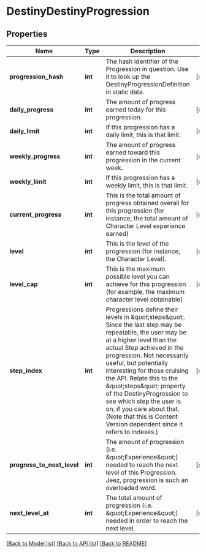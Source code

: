 # DestinyDestinyProgression

## Properties
Name | Type | Description | Notes
------------ | ------------- | ------------- | -------------
**progression_hash** | **int** | The hash identifier of the Progression in question.  Use it to look up the DestinyProgressionDefinition in static data. | [optional] 
**daily_progress** | **int** | The amount of progress earned today for this progression. | [optional] 
**daily_limit** | **int** | If this progression has a daily limit, this is that limit. | [optional] 
**weekly_progress** | **int** | The amount of progress earned toward this progression in the current week. | [optional] 
**weekly_limit** | **int** | If this progression has a weekly limit, this is that limit. | [optional] 
**current_progress** | **int** | This is the total amount of progress obtained overall for this  progression (for instance, the total amount of Character Level experience earned) | [optional] 
**level** | **int** | This is the level of the progression (for instance, the Character Level). | [optional] 
**level_cap** | **int** | This is the maximum possible level you can achieve for this progression (for example, the maximum  character level obtainable) | [optional] 
**step_index** | **int** | Progressions define their levels in \&quot;steps\&quot;.  Since the last step may be repeatable, the user may  be at a higher level than the actual Step achieved in the progression.  Not necessarily useful, but  potentially interesting for those cruising the API.  Relate this to the \&quot;steps\&quot; property of the DestinyProgression  to see which step the user is on, if you care about that.  (Note that this is Content Version dependent since  it refers to indexes.) | [optional] 
**progress_to_next_level** | **int** | The amount of progression (i.e. \&quot;Experience\&quot;) needed to reach the next level of this Progression.  Jeez, progression is such an overloaded word. | [optional] 
**next_level_at** | **int** | The total amount of progression (i.e. \&quot;Experience\&quot;) needed in order to reach the next level. | [optional] 

[[Back to Model list]](../README.md#documentation-for-models) [[Back to API list]](../README.md#documentation-for-api-endpoints) [[Back to README]](../README.md)


